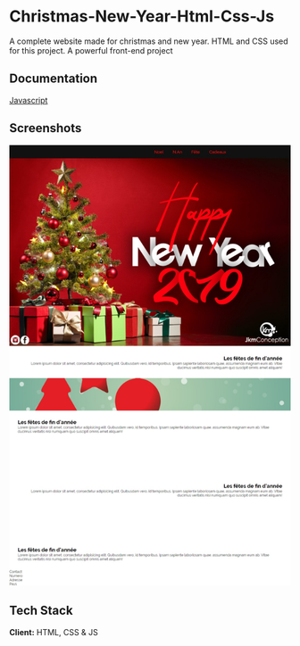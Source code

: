 # Christmas-New-Year-Html-Css-Js
A complete website made for christmas and new year. HTML and CSS used for this project. A powerful front-end project

## Documentation

[Javascript](https://developer.mozilla.org/fr/docs/Web/JavaScript)


## Screenshots

![App Screenshot](https://github.com/jkm243/Christmas-New-Year-Html-Css-Js/blob/master/capture.jpeg)


## Tech Stack

**Client:** HTML, CSS & JS
